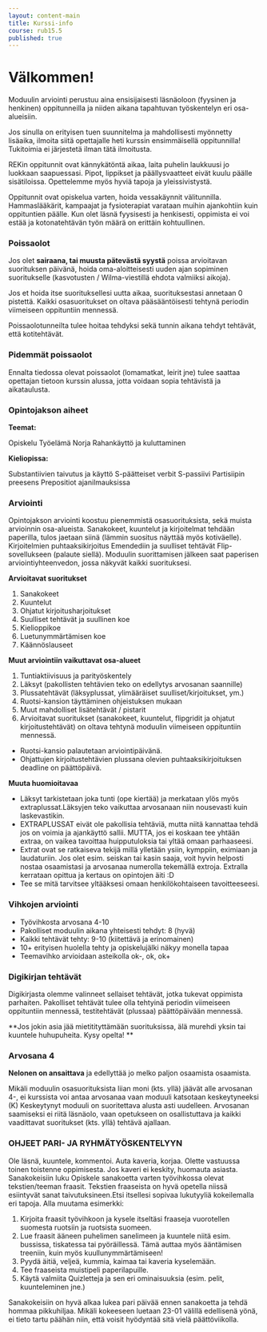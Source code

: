 ```yaml
---
layout: content-main
title: Kurssi-info
course: rub15.5
published: true
---
```

# Välkommen!

Moduulin arviointi perustuu aina ensisijaisesti läsnäoloon (fyysinen ja henkinen) oppitunneilla ja niiden aikana tapahtuvan työskentelyn eri osa-alueisiin.

Jos sinulla on erityisen tuen suunnitelma ja mahdollisesti myönnetty lisäaika, ilmoita siitä opettajalle heti kurssin ensimmäisellä oppitunnilla! Tukitoimia ei järjestetä ilman tätä ilmoitusta.

REKin oppitunnit ovat kännykätöntä aikaa, laita puhelin laukkuusi jo luokkaan saapuessasi. Pipot, lippikset ja päällysvaatteet eivät kuulu päälle sisätiloissa. Opettelemme myös hyviä tapoja ja yleissivistystä.

Oppitunnit ovat opiskelua varten, hoida vessakäynnit välitunnilla. Hammaslääkärit, kampaajat ja fysioterapiat varataan muihin ajankohtiin kuin oppituntien päälle. Kun olet läsnä fyysisesti ja henkisesti, oppimista ei voi estää ja kotonatehtävän työn määrä on erittäin kohtuullinen.

### Poissaolot

Jos olet **sairaana, tai muusta pätevästä syystä** poissa arvioitavan suorituksen päivänä, hoida oma-aloitteisesti uuden ajan sopiminen suoritukselle (kasvotusten / Wilma-viestillä ehdota valmiiksi aikoja).

Jos et hoida itse suorituksellesi uutta aikaa, suorituksestasi annetaan 0 pistettä. Kaikki osasuoritukset on oltava pääsääntöisesti tehtynä periodin viimeiseen oppituntiin mennessä.

Poissaolotunneilta tulee hoitaa tehdyksi sekä tunnin aikana tehdyt tehtävät, että kotitehtävät.​

### Pidemmät poissaolot

Ennalta tiedossa olevat poissaolot (lomamatkat, leirit jne) tulee saattaa opettajan tietoon kurssin alussa, jotta voidaan sopia tehtävistä ja aikataulusta.

### Opintojakson aiheet

**Teemat:**

Opiskelu
Työelämä
Norja
Rahankäyttö ja kuluttaminen

**Kieliopissa:**

Substantiivien taivutus ja käyttö
S-päätteiset verbit
S-passiivi
Partisiipin preesens
Prepositiot ajanilmauksissa

### Arviointi

Opintojakson arviointi koostuu pienemmistä osasuorituksista, sekä muista arvioinnin osa-alueista. Sanakokeet, kuuntelut ja kirjoitelmat tehdään paperilla, tulos jaetaan siinä (lämmin suositus näyttää myös kotiväelle). Kirjoitelmien puhtaaksikirjoitus Emendediin ja suulliset tehtävät Flip-sovellukseen (palaute siellä). Moduulin suorittamisen jälkeen saat paperisen arviointiyhteenvedon, jossa näkyvät kaikki suorituksesi.

**Arvioitavat suoritukset**

1. Sanakokeet
1. Kuuntelut
1. Ohjatut kirjoitusharjoitukset
1. Suulliset tehtävät ja suullinen koe
1. Kielioppikoe
1. Luetunymmärtämisen koe
1. Käännöslauseet

**Muut arviointiin vaikuttavat osa-alueet**

1. Tuntiaktiivisuus ja parityöskentely
1. Läksyt (pakollisten tehtävien teko on edellytys arvosanan saannille)
1. Plussatehtävät (läksyplussat, ylimääräiset suulliset/kirjoitukset, ym.)
1. Ruotsi-kansion täyttäminen ohjeistuksen mukaan
1. Muut mahdolliset lisätehtävät / pistarit
1. Arvioitavat suoritukset (sanakokeet, kuuntelut, flipgridit ja ohjatut kirjoitustehtävät) on oltava tehtynä moduulin viimeiseen oppituntiin mennessä.

* Ruotsi-kansio palautetaan arviointipäivänä.
* Ohjattujen kirjoitustehtävien plussana olevien puhtaaksikirjoituksen deadline on päättöpäivä.

**Muuta huomioitavaa**

* Läksyt tarkistetaan joka tunti (ope kiertää) ja merkataan ylös myös extraplussat.Läksyjen teko vaikuttaa arvosanaan niin nousevasti kuin laskevastikin.
* EXTRAPLUSSAT eivät ole pakollisia tehtäviä, mutta niitä kannattaa tehdä jos on voimia ja ajankäyttö sallii. MUTTA, jos ei koskaan tee yhtään extraa, on vaikea tavoittaa huipputuloksia tai yltää omaan parhaaseesi.
* Extrat ovat se ratkaiseva tekijä millä ylletään ysiin, kymppiin, eximiaan ja laudaturiin. Jos olet esim. seiskan tai kasin saaja, voit hyvin helposti nostaa osaamistasi ja arvosanaa numerolla tekemällä extroja. Extralla kerrataan opittua ja kertaus on opintojen äiti :D
* Tee se mitä tarvitsee yltääksesi omaan henkilökohtaiseen tavoitteeseesi.

### Vihkojen arviointi

* Työvihkosta arvosana 4-10
* Pakolliset moduulin aikana yhteisesti tehdyt: 8 (hyvä)
* Kaikki tehtävät tehty: 9-10 (kiitettävä ja erinomainen)
* 10+ erityisen huolella tehty ja opiskelujälki näkyy monella tapaa
* Teemavihko arvioidaan asteikolla ok-, ok, ok+

### Digikirjan tehtävät

Digikirjasta olemme valinneet sellaiset tehtävät, jotka tukevat oppimista parhaiten. Pakolliset tehtävät tulee olla tehtyinä periodin viimeiseen oppituntiin mennessä, testitehtävät (plussaa) päättöpäivään mennessä.


**Jos jokin asia jää mietitityttämään suorituksissa, älä murehdi yksin tai kuuntele huhupuheita. Kysy opelta! **

### Arvosana 4

**Nelonen on ansaittava** ja edellyttää jo melko paljon osaamista osaamista.

Mikäli moduulin osasuorituksista liian moni (kts. yllä) jäävät alle arvosanan 4-, ei kurssista voi antaa arvosanaa vaan moduuli katsotaan keskeytyneeksi (K)
Keskeytynyt moduuli on suoritettava alusta asti uudelleen.
Arvosanan saamiseksi ei riitä läsnäolo, vaan opetukseen on osallistuttava ja kaikki vaadittavat suoritukset (kts. yllä) tehtävä ajallaan.

### OHJEET PARI- JA RYHMÄTYÖSKENTELYYN

Ole läsnä, kuuntele, kommentoi.
Auta kaveria, korjaa.
Olette vastuussa toinen toistenne oppimisesta.
Jos kaveri ei keskity, huomauta asiasta.
Sanakokeisiin luku
Opiskele sanakoetta varten työvihkossa olevat tekstien/teeman fraasit. Tekstien fraaseista on hyvä opetella niissä esiintyvät sanat taivutuksineen.​Etsi itsellesi sopivaa lukutyyliä kokeilemalla eri tapoja. Alla muutama esimerkki:​

1. Kirjoita fraasit työvihkoon ja kysele itseltäsi fraaseja vuorotellen suomesta ruotsiin ja ruotsista suomeen.
1. Lue fraasit ääneen puhelimen sanelimeen ja kuuntele niitä esim. bussissa, tiskatessa tai pyöräillessä. Tämä auttaa myös ääntämisen treeniin, kuin myös kuullunymmärtämiseen!
1. Pyydä äitiä, veljeä, kummia, kaimaa tai kaveria kyselemään.
1. Tee fraaseista muistipeli paperilapuille.
1. Käytä valmiita Quizletteja ja sen eri ominaisuuksia (esim. pelit, kuunteleminen jne.)

Sanakokeisiin on hyvä alkaa lukea pari päivää ennen sanakoetta ja tehdä hommaa pikkuhiljaa. Mikäli kokeeseen luetaan 23-01 välillä edellisenä yönä, ei tieto tartu päähän niin, että voisit hyödyntää sitä vielä päättöviikolla.
